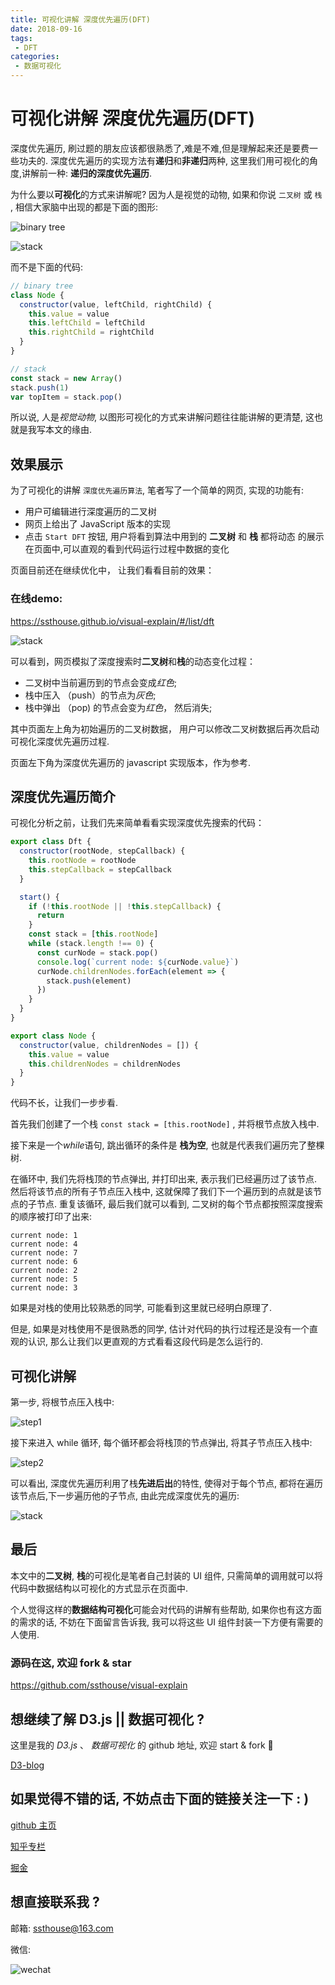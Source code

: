 ```yaml
---
title: 可视化讲解 深度优先遍历(DFT)
date: 2018-09-16
tags:
 - DFT
categories:
 - 数据可视化
---
```


# 可视化讲解 深度优先遍历(DFT)

深度优先遍历, 刷过题的朋友应该都很熟悉了,难是不难,但是理解起来还是要费一些功夫的. 深度优先遍历的实现方法有**递归**和**非递归**两种, 这里我们用可视化的角度,讲解前一种: **递归的深度优先遍历**.

为什么要以**可视化**的方式来讲解呢? 因为人是视觉的动物, 如果和你说 `二叉树` 或 `栈` , 相信大家脑中出现的都是下面的图形:

![binary tree](https://raw.githubusercontent.com/ssthouse/d3-blog/master/viz-depth-first-traversal/img/binary-tree.png)

![stack](https://raw.githubusercontent.com/ssthouse/d3-blog/master/viz-depth-first-traversal/img/stack.jpg)

而不是下面的代码:

```javascript
// binary tree
class Node {
  constructor(value, leftChild, rightChild) {
    this.value = value
    this.leftChild = leftChild
    this.rightChild = rightChild
  }
}

// stack
const stack = new Array()
stack.push(1)
var topItem = stack.pop()
```

所以说, 人是*视觉动物*, 以图形可视化的方式来讲解问题往往能讲解的更清楚, 这也就是我写本文的缘由.

## 效果展示

为了可视化的讲解 `深度优先遍历算法`, 笔者写了一个简单的网页, 实现的功能有:

- 用户可编辑进行深度遍历的二叉树
- 网页上给出了 JavaScript 版本的实现
- 点击 `Start DFT` 按钮, 用户将看到算法中用到的 **二叉树** 和 **栈** 都将动态 的展示在页面中,可以直观的看到代码运行过程中数据的变化

页面目前还在继续优化中， 让我们看看目前的效果：

### 在线demo:
https://ssthouse.github.io/visual-explain/#/list/dft

![stack](https://raw.githubusercontent.com/ssthouse/d3-blog/master/viz-depth-first-traversal/img/demo.gif)

可以看到，网页模拟了深度搜索时**二叉树**和**栈**的动态变化过程：

- 二叉树中当前遍历到的节点会变成*红色*;
- 栈中压入 （push）的节点为*灰色*;
- 栈中弹出 （pop) 的节点会变为*红色*， 然后消失;

其中页面左上角为初始遍历的二叉树数据， 用户可以修改二叉树数据后再次启动可视化深度优先遍历过程.

页面左下角为深度优先遍历的 javascript 实现版本，作为参考.

## 深度优先遍历简介

可视化分析之前，让我们先来简单看看实现深度优先搜索的代码：

```javascript
export class Dft {
  constructor(rootNode, stepCallback) {
    this.rootNode = rootNode
    this.stepCallback = stepCallback
  }

  start() {
    if (!this.rootNode || !this.stepCallback) {
      return
    }
    const stack = [this.rootNode]
    while (stack.length !== 0) {
      const curNode = stack.pop()
      console.log(`current node: ${curNode.value}`)
      curNode.childrenNodes.forEach(element => {
        stack.push(element)
      })
    }
  }
}

export class Node {
  constructor(value, childrenNodes = []) {
    this.value = value
    this.childrenNodes = childrenNodes
  }
}
```

代码不长，让我们一步步看.

首先我们创建了一个栈 `const stack = [this.rootNode]` , 并将根节点放入栈中.

接下来是一个*while*语句, 跳出循环的条件是 **栈为空**, 也就是代表我们遍历完了整棵树.

在循环中, 我们先将栈顶的节点弹出, 并打印出来, 表示我们已经遍历过了该节点. 然后将该节点的所有子节点压入栈中, 这就保障了我们下一个遍历到的点就是该节点的子节点. 重复该循环, 最后我们就可以看到, 二叉树的每个节点都按照深度搜索的顺序被打印了出来:

```
current node: 1
current node: 4
current node: 7
current node: 6
current node: 2
current node: 5
current node: 3
```

如果是对栈的使用比较熟悉的同学, 可能看到这里就已经明白原理了.

但是, 如果是对栈使用不是很熟悉的同学, 估计对代码的执行过程还是没有一个直观的认识, 那么让我们以更直观的方式看看这段代码是怎么运行的.

## 可视化讲解

第一步, 将根节点压入栈中:

![step1](https://raw.githubusercontent.com/ssthouse/d3-blog/master/viz-depth-first-traversal/img/step1.png)

接下来进入 while 循环, 每个循环都会将栈顶的节点弹出, 将其子节点压入栈中:

![step2](https://raw.githubusercontent.com/ssthouse/d3-blog/master/viz-depth-first-traversal/img/step2.gif)

可以看出, 深度优先遍历利用了栈**先进后出**的特性, 使得对于每个节点, 都将在遍历该节点后,下一步遍历他的子节点, 由此完成深度优先的遍历:

![stack](https://raw.githubusercontent.com/ssthouse/d3-blog/master/viz-depth-first-traversal/img/demo.gif)

## 最后

本文中的**二叉树**, **栈**的可视化是笔者自己封装的 UI 组件, 只需简单的调用就可以将代码中数据结构以可视化的方式显示在页面中.

个人觉得这样的**数据结构可视化**可能会对代码的讲解有些帮助, 如果你也有这方面的需求的话, 不妨在下面留言告诉我, 我可以将这些 UI 组件封装一下方便有需要的人使用.

### 源码在这, 欢迎 fork & star
https://github.com/ssthouse/visual-explain

## 想继续了解 D3.js || 数据可视化 ?

这里是我的 _D3.js_ 、 _数据可视化_ 的 github 地址, 欢迎 start & fork :tada:

[D3-blog](https://github.com/ssthouse/d3-blog)

## 如果觉得不错的话, 不妨点击下面的链接关注一下 : )

[github 主页](https://github.com/ssthouse)

[知乎专栏](https://zhuanlan.zhihu.com/c_196857379)

[掘金](https://juejin.im/user/57bc46c8efa631005a891573/posts)

## 想直接联系我 ?

邮箱: ssthouse@163.com

微信:

![wechat](https://github.com/ssthouse/d3-blog/raw/master/img/QR_300px.png)
